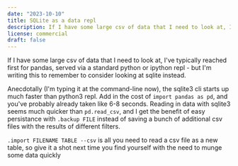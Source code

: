 ```yaml
---
date: "2023-10-10"
title: SQLite as a data repl
description: If I have some large csv of data that I need to look at, I've typically reached first for pandas, served via a standard python or ipython repl - but I'm writing this to remember to consider looking at sqlite instead.
license: commercial
draft: false
---
```


If I have some large csv of data that I need to look at, I've typically reached first for pandas, served via a standard python or ipython repl - but I'm writing this to remember to consider looking at sqlite instead.

Anecdotally (I'm typing it at the command-line now), the sqlite3 cli starts up much faster than python3 repl. Add in the cost of `import pandas as pd`, and you've probably already taken like 6-8 seconds. Reading in data with sqlite3 seems much quicker than `pd.read_csv`, and I get the benefit of easy persistance with `.backup FILE` instead of saving a bunch of additional csv files with the results of different filters.

`.import FILENAME TABLE --csv` is all you need to read a csv file as a new table, so give it a shot next time you find yourself with the need to munge some data quickly



